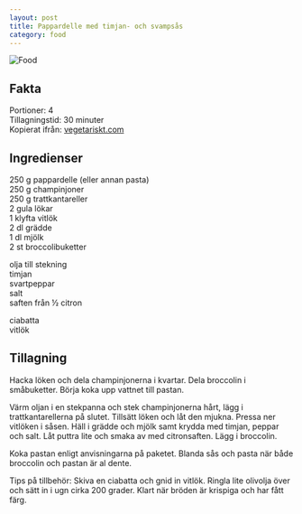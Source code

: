 ```yaml
---
layout: post
title: Pappardelle med timjan- och svampsås
category: food
---
```


![Food](http://www.vegetariskt.com/sendbinary_visabild.asp?path=recept_bilder/big_2425.jpg&width=450)

Fakta
-----
Portioner: 4  
Tillagningstid: 30 minuter  
Kopierat ifrån: [vegetariskt.com](http://www.vegetariskt.com/visarecept.asp?ReceptID=2425 "vegetariskt.com")  

Ingredienser
------------
250 g pappardelle (eller annan pasta)  
250 g champinjoner  
250 g trattkantareller  
2 gula lökar  
1 klyfta vitlök  
2 dl grädde  
1 dl mjölk  
2 st broccolibuketter  

olja till stekning  
timjan  
svartpeppar  
salt  
saften från ½ citron  

ciabatta  
vitlök  

Tillagning
----------
Hacka löken och dela champinjonerna i kvartar. Dela broccolin i småbuketter. Börja koka upp vattnet till pastan.

Värm oljan i en stekpanna och stek champinjonerna hårt, lägg i trattkantarellerna på slutet. Tillsätt löken och låt den mjukna. Pressa ner vitlöken i såsen. Häll i grädde och mjölk samt krydda med timjan, peppar och salt. Låt puttra lite och smaka av med citronsaften. Lägg i broccolin.

Koka pastan enligt anvisningarna på paketet. Blanda sås och pasta när både broccolin och pastan är al dente.

Tips på tillbehör:
Skiva en ciabatta och gnid in vitlök. Ringla lite olivolja över och sätt in i ugn cirka 200 grader. Klart när bröden är krispiga och har fått färg.
